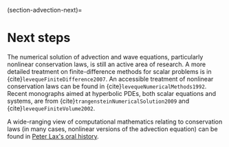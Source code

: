 (section-advection-next)=
# Next steps

The numerical solution of advection and wave equations, particularly nonlinear conservation laws, is still an active area of research.  A more detailed treatment on finite-difference methods for scalar problems is in {cite}`levequeFiniteDifference2007`.  An accessible treatment of nonlinear conservation laws can be found in {cite}`levequeNumericalMethods1992`.  Recent monographs aimed at hyperbolic PDEs, both scalar equations and systems, are from {cite}`trangensteinNumericalSolution2009` and {cite}`levequeFiniteVolume2002`.

A wide-ranging view of computational mathematics relating to conservation laws (in many cases, nonlinear versions of the advection equation) can be found in [Peter Lax's oral history](http://history.siam.org/oralhistories/lax.htm).


